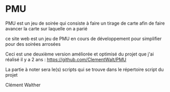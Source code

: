 # PMU

PMU est un jeu de soirée qui consiste à faire un tirage de carte afin de faire avancer la carte sur laquelle on a parié

ce site web est un jeu de PMU en cours de développement pour simplifier pour des soirées arrosées

Ceci est une deuxième version améliorée et optimisé du projet que j'ai réalisé il y a 2 ans : https://github.com/ClementWalt/PMU

La partie à noter sera le(s) scripts qui se trouve dans le répertoire script du projet

Clément Walther

